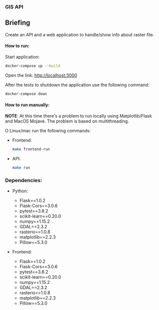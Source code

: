 ### GIS API

## Briefing

Create an API and a web application to handle/show info about raster file.

#### How to run:

Start application:
```bash
docker-compose up --build
```

Open the link: [http://localhost:3000](http://localhost:3000)

After the tests to shutdown the application use the following command:
```bash
docker-compose down
```

#### How to run manually:
**NOTE**: At this time there's a problem to run locally using Matplotlib/Flask and MacOS Mojave. The problem is based on multithreading.

O Linux/mac run the following commands:

* Frontend:
    ```bash
    make frontend-run
    ```
 
* API:
    ```bash
    make run
    ```

### Dependencies:

* Python:
    * Flask==1.0.2
    * Flask-Cors==3.0.6
    * pytest==3.8.2
    * scikit-learn==0.20.0
    * numpy==1.15.2
    * GDAL==2.3.2
    * rasterio==1.0.8
    * matplotlib==2.2.3
    * Pillow==5.3.0
    
* Frontend:
    * Flask==1.0.2
    * Flask-Cors==3.0.6
    * pytest==3.8.2
    * scikit-learn==0.20.0
    * numpy==1.15.2
    * GDAL==2.3.2
    * rasterio==1.0.8
    * matplotlib==2.2.3
    * Pillow==5.3.0